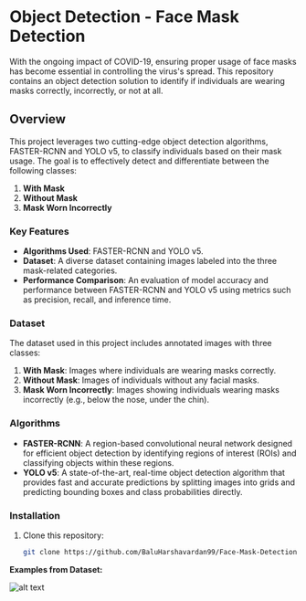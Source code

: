 

# Object Detection - Face Mask Detection

With the ongoing impact of COVID-19, ensuring proper usage of face masks has become essential in controlling the virus's spread. This repository contains an object detection solution to identify if individuals are wearing masks correctly, incorrectly, or not at all.

## Overview
This project leverages two cutting-edge object detection algorithms, FASTER-RCNN and YOLO v5, to classify individuals based on their mask usage. The goal is to effectively detect and differentiate between the following classes:
1. **With Mask**
2. **Without Mask**
3. **Mask Worn Incorrectly**

### Key Features
- **Algorithms Used**: FASTER-RCNN and YOLO v5.
- **Dataset**: A diverse dataset containing images labeled into the three mask-related categories.
- **Performance Comparison**: An evaluation of model accuracy and performance between FASTER-RCNN and YOLO v5 using metrics such as precision, recall, and inference time.

### Dataset
The dataset used in this project includes annotated images with three classes:
1. **With Mask**: Images where individuals are wearing masks correctly.
2. **Without Mask**: Images of individuals without any facial masks.
3. **Mask Worn Incorrectly**: Images showing individuals wearing masks incorrectly (e.g., below the nose, under the chin).

### Algorithms
- **FASTER-RCNN**: A region-based convolutional neural network designed for efficient object detection by identifying regions of interest (ROIs) and classifying objects within these regions.
- **YOLO v5**: A state-of-the-art, real-time object detection algorithm that provides fast and accurate predictions by splitting images into grids and predicting bounding boxes and class probabilities directly.

### Installation
1. Clone this repository:
   ```bash
   git clone https://github.com/BaluHarshavardan99/Face-Mask-Detection.git

**Examples from Dataset:**  

![alt text](https://github.com/BaluHarshavardan99/Object-Detection-Face-Mask-Detection/blob/main/dataset_examples.png)



